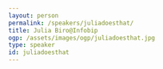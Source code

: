 ```yaml
---
layout: person
permalink: /speakers/juliadoesthat/
title: Julia Biro@Infobip
ogp: /assets/images/ogp/juliadoesthat.jpg
type: speaker
id: juliadoesthat
---
```

